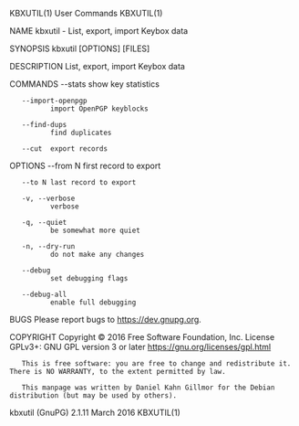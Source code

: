 KBXUTIL(1)                                                                                      User Commands                                                                                      KBXUTIL(1)

NAME
       kbxutil - List, export, import Keybox data

SYNOPSIS
       kbxutil [OPTIONS] [FILES]

DESCRIPTION
       List, export, import Keybox data

COMMANDS
       --stats
              show key statistics

       --import-openpgp
              import OpenPGP keyblocks

       --find-dups
              find duplicates

       --cut  export records

OPTIONS
       --from N
              first record to export

       --to N last record to export

       -v, --verbose
              verbose

       -q, --quiet
              be somewhat more quiet

       -n, --dry-run
              do not make any changes

       --debug
              set debugging flags

       --debug-all
              enable full debugging

BUGS
       Please report bugs to <https://dev.gnupg.org>.

COPYRIGHT
       Copyright © 2016 Free Software Foundation, Inc.  License GPLv3+: GNU GPL version 3 or later <https://gnu.org/licenses/gpl.html>

       This is free software: you are free to change and redistribute it.  There is NO WARRANTY, to the extent permitted by law.

       This manpage was written by Daniel Kahn Gillmor for the Debian distribution (but may be used by others).

kbxutil (GnuPG) 2.1.11                                                                            March 2016                                                                                       KBXUTIL(1)
